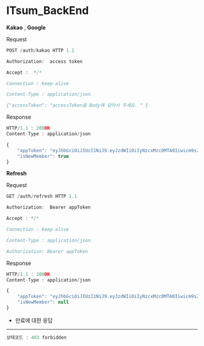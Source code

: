 # ITsum_BackEnd
**Kakao** , **Google**

Request 

```jsx
POST /auth/kakao HTTP 1.1

Authorization:  access token

Accept :  */*

Connection : keep-alive

Content-Type : application/json

{"accessToken": "accessToken을 Body에 담아서 주세요. " }
```


Response

```jsx
HTTP/1.1 : 200OK
Content-Type : application/json

{
    "appToken": "eyJhbGciOiJIUzI1NiJ9.eyJzdWIiOiIyNzcxMzc0MTA0Iiwicm9sZSI6IlJPTEVfVVNFUiIsImV4cCI6MTY4MzI4NTc0NH0.o0Um132beR0w8sPSU7Hx5VMhv5mqxlR5zGwWnXrS1Bg",
    "isNewMember": true
}
```

**Refresh**

Request 

```jsx
GET /auth/refresh HTTP 1.1

Authorization:  Bearer appToken

Accept : */*

Connection : keep-alive

Content-Type : application/json

Authorization: Bearer appToken

```

Response

```jsx
HTTP/1.1 : 200OK
Content-Type : application/json

{
    "appToken": "eyJhbGciOiJIUzI1NiJ9.eyJzdWIiOiIyNzcxMzc0MTA0Iiwicm9sZSI6IlJPTEVfVVNFUiIsImV4cCI6MTY4MzI4NjI2N30.RBpZ9sFgC1uak1WpAA0hwHGshxMj8xXnnWvB4aB4hsM",
    "isNewMember": null
}

```

- 만료에 대한 응답 

---

```jsx
상태코드 : 403 forbidden
```

